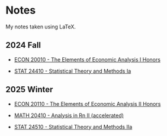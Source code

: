 # Notes

My notes taken using LaTeX. 

## 2024 Fall
- [ECON 20010 - The Elements of Economic Analysis I Honors](https://github.com/AdenChen27/Notes/blob/main/ECON%2020010%20-%20The%20Elements%20of%20Economic%20Analysis%20I%20Honors.pdf)

- [STAT 24410 - Statistical Theory and Methods Ia](https://github.com/AdenChen27/Notes/blob/main/STAT%2024410%20-%20Statistical%20Theory%20and%20Methods%20Ia.pdf)

## 2025 Winter
- [ECON 20110 - The Elements of Economic Analysis II Honors](https://github.com/AdenChen27/Notes/blob/main/ECON%2020110%20-%20The%20Elements%20of%20Economic%20Analysis%20II%20Honors.pdf)

- [MATH 20410 - Analysis in Rn II (accelerated)]()

- [STAT 24510 - Statistical Theory and Methods IIa](https://github.com/AdenChen27/Notes/blob/main/STAT%2024510%20-%20Statistical%20Theory%20and%20Methods%20IIa.pdf)


